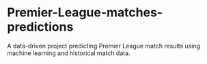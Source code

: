 # Premier-League-matches-predictions
A data-driven project predicting Premier League match results using machine learning and historical match data.

